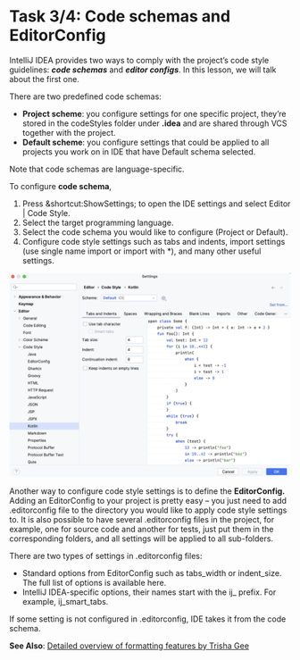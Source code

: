 # Task 3/4: Code schemas and EditorConfig

IntelliJ IDEA provides two ways to comply with the project’s code style guidelines: **_code schemas_** and **_editor configs_**.
In this lesson, we will talk about the first one.

There are two predefined code schemas:
 - **Project scheme**: you configure settings for one specific project, they’re stored in the codeStyles folder under **.idea** and are shared through VCS together with the project.
 - **Default scheme**: you configure settings that could be applied to all projects you work on in IDE that have Default schema selected.

Note that code schemas are language-specific.

To configure **code schema**,
1. Press &shortcut:ShowSettings; to open the IDE settings and select Editor | Code Style.
2. Select the target programming language.
3. Select the code schema you would like to configure (Project or Default).
4. Configure code style settings such as tabs and indents, import settings (use single name import or import with *), and many other useful settings.

![Code Style](../../util/src/test/resources/images/imageCodeStyle.png)

Another way to configure code style settings is to define the **EditorConfig.**
Adding an EditorConfig to your project is pretty easy – you just need to add .editorconfig file to the directory you
would like to apply code style settings to. It is also possible to have several .editorconfig files in the project,
for example, one for source code and another for tests, just put them in the corresponding folders, and all settings
will be applied to all sub-folders.

There are two types of settings in .editorconfig files:
- Standard options from EditorConfig such as tabs_width or indent_size. The full list of options is available here.
- IntelliJ IDEA-specific options, their names start with the ij_ prefix. For example, ij_smart_tabs.

If some setting is not configured in .editorconfig, IDE takes it from the code schema.

**See Also**: [Detailed overview of formatting features by Trisha Gee ](https://blog.jetbrains.com/idea/2020/06/code-formatting/)
